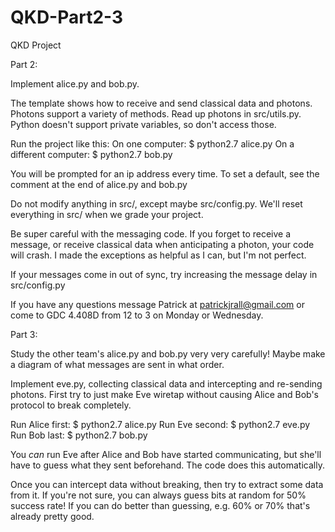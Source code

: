 # QKD-Part2-3

QKD Project

Part 2:

Implement alice.py and bob.py.

The template shows how to receive and send classical data and photons.
Photons support a variety of methods. Read up photons in src/utils.py.
Python doesn't support private variables, so don't access those.

Run the project like this:
On one computer: $ python2.7 alice.py
On a different computer: $ python2.7 bob.py

You will be prompted for an ip address every time. 
To set a default, see the comment at the end of alice.py and bob.py

Do not modify anything in src/, except maybe src/config.py.
We'll reset everything in src/ when we grade your project.

Be super careful with the messaging code.
If you forget to receive a message, or receive classical data when
anticipating a photon, your code will crash. I made the exceptions
as helpful as I can, but I'm not perfect. 

If your messages come in out of sync, try increasing the message
delay in src/config.py

If you have any questions message Patrick at patrickjrall@gmail.com
or come to GDC 4.408D from 12 to 3 on Monday or Wednesday.


Part 3:

Study the other team's alice.py and bob.py very very carefully!
Maybe make a diagram of what messages are sent in what order.

Implement eve.py, collecting classical data and intercepting and
re-sending photons. First try to just make Eve wiretap without
causing Alice and Bob's protocol to break completely.

Run Alice first: $ python2.7 alice.py
Run Eve second: $ python2.7 eve.py
Run Bob last: $ python2.7 bob.py

You *can* run Eve after Alice and Bob have started communicating,
but she'll have to guess what they sent beforehand.
The code does this automatically.

Once you can intercept data without breaking, then try to
extract some data from it. If you're not sure, you can always
guess bits at random for 50% success rate! If you can do
better than guessing, e.g. 60% or 70% that's already pretty good.
